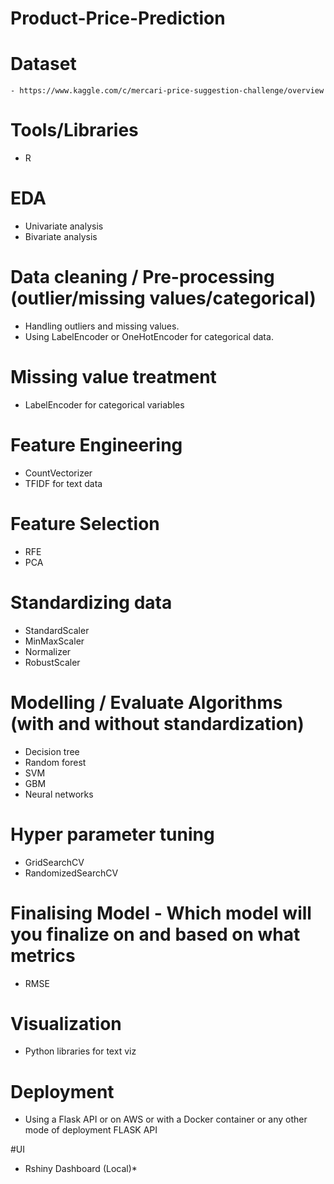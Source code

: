 # Product-Price-Prediction
# Dataset 
	- https://www.kaggle.com/c/mercari-price-suggestion-challenge/overview


# Tools/Libraries 
 - R


# EDA 
- Univariate analysis 
- Bivariate analysis



# Data cleaning / Pre-processing (outlier/missing values/categorical)  
- Handling outliers and missing values.
- Using LabelEncoder or OneHotEncoder for categorical data.

# Missing value treatment
- LabelEncoder for categorical variables


# Feature Engineering
- CountVectorizer 
- TFIDF for text data




# Feature Selection
- RFE
- PCA


# Standardizing data
- StandardScaler
- MinMaxScaler
- Normalizer
- RobustScaler 


# Modelling / Evaluate Algorithms (with and without standardization) 
- Decision tree
- Random forest
- SVM
- GBM
- Neural networks


# Hyper parameter tuning 
- GridSearchCV 
- RandomizedSearchCV



# Finalising Model - Which model will you finalize on and based on what metrics
 - RMSE


# Visualization 
- Python libraries for text viz


# Deployment 
- Using a Flask API or on AWS or with a Docker container or any other mode of deployment
FLASK API

#UI 
- Rshiny Dashboard (Local)*




